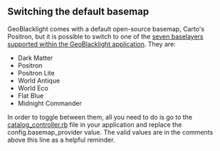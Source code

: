 ## Switching the default basemap

GeoBlacklight comes with a default open-source basemap, Carto's Positron, but it is possible to switch to one of the [seven baselayers supported within the GeoBlacklight application](http://bl.ocks.org/Xatpy/raw/854297419bd7eb3421d0/). They are:

* Dark Matter
* Positron
* Positron Lite
* World Antique
* World Eco
* Flat Blue
* Midnight Commander

In order to toggle between them, all you need to do is go to the [catalog_controller.rb](https://github.com/geoblacklight/geoblacklight/blob/master/lib/generators/geoblacklight/templates/catalog_controller.rb) file in your application and replace the config.basemap_provider value. The valid values are in the comments above this line as a helpful reminder.
